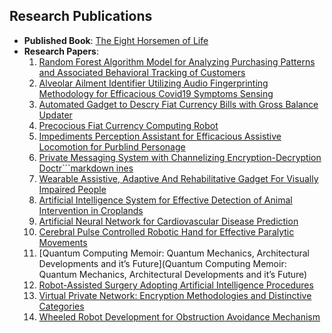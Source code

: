 
## Research Publications
- **Published Book**: [The Eight Horsemen of Life](https://www.amazon.com/Eight-Horsemen-Life-Abhay-Patil/dp/1685541992/ref=sr_1_1?dib=eyJ2IjoiMSJ9.BfunqmgL6TLyeAPt7Bjzeg679Zp1XOaMv8XPtvIJIK_IV97xUvLMlbnQdpgnntwDom3i8UAKP0rH8kfKnQXca75EuIwnO3nPfFaCEqaahiIQGNSANYr0j2xA3t6zJtba2dnk4urEhOgAJb_JXHiyOC6A7QZc5-B8JFAapGSoQu1dKKzmbUjQuETq9kG9o7owUg0_ftP81IB-R9bjc2IEHR4UHJD9rV4hXt9r1oyf3W8.UxnvawTipbcdYSXdBmF-3ZSKpXBXt78vJb2BKEtCxow&dib_tag=se&keywords=abhay+patil&sr=8-1)
- **Research Papers**:
  1. [Random Forest Algorithm Model for Analyzing Purchasing Patterns and Associated Behavioral Tracking of Customers](https://irjmets.com/uploadedfiles/paper/volume_3/issue_8_august_2021/15765/final/fin_irjmets1629615477.pdf)
  2. [Alveolar Ailment Identifier Utilizing Audio Fingerprinting Methodology for Efficacious Covid19 Symptoms Sensing](https://www.jetir.org/papers/JETIR2108368.pdf)
  3. [Automated Gadget to Descry Fiat Currency Bills with Gross Balance Updater](https://doi.org/10.22214/ijraset.2021.35832)
  4. [Precocious Fiat Currency Computing Robot](http://www.ijsrd.com/articles/IJSRDV9I40143.pdf)
  5. [Impediments Perception Assistant for Efficacious Assistive Locomotion for Purblind Personage](https://www.ijraset.com/fileserve.php?FID=34993)
  6. [Private Messaging System with Channelizing Encryption-Decryption Doctr```markdown
     ines](https://irjmets.com/)
  7. [Wearable Assistive, Adaptive And Rehabilitative Gadget For Visually Impaired People](https://irjmets.com/uploadedfiles/paper/volume3/issue_5_may_2021/9912/1628083398.pdf)
  8. [Artificial Intelligence System for Effective Detection of Animal Intervention in Croplands](https://www.ijraset.com/fileserve.php?FID=38009)
  9. [Artificial Neural Network for Cardiovascular Disease Prediction](https://www.ijraset.com/fileserve.php?FID=37727)
  10. [Cerebral Pulse Controlled Robotic Hand for Effective Paralytic Movements](https://www.ijraset.com/fileserve.php?FID=37730)
  11. [Quantum Computing Memoir: Quantum Mechanics, Architectural Developments and it’s Future](Quantum Computing Memoir: Quantum Mechanics, Architectural Developments and it’s Future)
  12. [Robot-Assisted Surgery Adopting Artificial Intelligence Procedures](https://www.ijraset.com/fileserve.php?FID=37728)
  13. [Virtual Private Network: Encryption Methodologies and Distinctive Categories](https://www.ijraset.com/fileserve.php?FID=37731)
  14. [Wheeled Robot Development for Obstruction Avoidance Mechanism](https://www.ijraset.com/fileserve.php?FID=38010)

```
